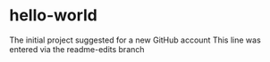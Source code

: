 # hello-world
The initial project suggested for a new GitHub account
This line was entered via the readme-edits branch
